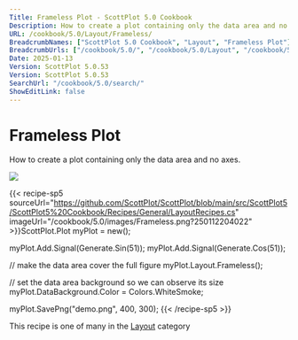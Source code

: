 ```yaml
---
Title: Frameless Plot - ScottPlot 5.0 Cookbook
Description: How to create a plot containing only the data area and no axes.
URL: /cookbook/5.0/Layout/Frameless/
BreadcrumbNames: ["ScottPlot 5.0 Cookbook", "Layout", "Frameless Plot"]
BreadcrumbUrls: ["/cookbook/5.0/", "/cookbook/5.0/Layout", "/cookbook/5.0/Layout/Frameless"]
Date: 2025-01-13
Version: ScottPlot 5.0.53
Version: ScottPlot 5.0.53
SearchUrl: "/cookbook/5.0/search/"
ShowEditLink: false
---
```



<div class='d-flex align-items-center mt-5'>
<h1 class='me-2 text-dark my-0 border-0'>Frameless Plot</h1>
</div>

How to create a plot containing only the data area and no axes.

[![](/cookbook/5.0/images/Frameless.png?250112204022)](/cookbook/5.0/images/Frameless.png?250112204022)

{{< recipe-sp5 sourceUrl="https://github.com/ScottPlot/ScottPlot/blob/main/src/ScottPlot5/ScottPlot5%20Cookbook/Recipes/General/LayoutRecipes.cs" imageUrl="/cookbook/5.0/images/Frameless.png?250112204022" >}}ScottPlot.Plot myPlot = new();

myPlot.Add.Signal(Generate.Sin(51));
myPlot.Add.Signal(Generate.Cos(51));

// make the data area cover the full figure
myPlot.Layout.Frameless();

// set the data area background so we can observe its size
myPlot.DataBackground.Color = Colors.WhiteSmoke;

myPlot.SavePng("demo.png", 400, 300);
{{< /recipe-sp5 >}}

<div class='my-5 text-center'>This recipe is one of many in the <a href='/cookbook/5.0/Layout'>Layout</a> category</div>


